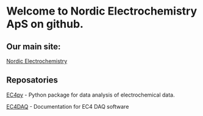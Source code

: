 # Welcome to Nordic Electrochemistry ApS on github.

## Our main site:

[Nordic Electrochemistry](https://nordicec.com)

## Reposatories

[EC4py](https://nordicec.github.io/EC4py) - Python package for data analysis of electrochemical data.

[EC4DAQ](https://nordicec.github.io/EC4DAQ) - Documentation for EC4 DAQ software
